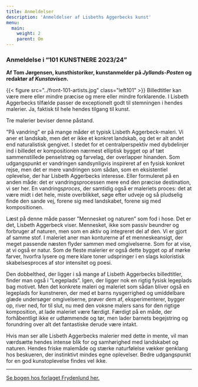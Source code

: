 ```yaml
---
title: Anmeldelser
description: 'Anmeldelser af Lisbeths Aggerbecks kunst'
menu:
  main:
    weight: 2
    parent: Om
---
```


### Anmeldelse i “101 KUNSTNERE 2023/24”  

**Af Tom Jørgensen, kunsthistoriker, kunstanmelder på *Jyllands-Posten* og redaktør af *Kunstavisen*.** 

{{<  figure src="../front-101-artists.jpg" class="left101" >}}
Billedtitler kan være mere eller mindre præcise og mere eller mindre forklarende. I Lisbeth Aggerbecks tilfælde passer de exceptionelt godt til stemningen i hendes malerier. Ja, faktisk til hele hendes tilgang til kunst.

Tre malerier beviser denne påstand.

”På vandring” er på mange måder et typisk Lisbeth Aggerbeck-maleri. Vi aner et landskab, men det er ikke et konkret landskab, og det er alt andet end naturalistisk gengivet. I stedet for et centralperspektiv med dybdelinjer ind i billedet er kompositionen nærmest elliptisk bygget op af tæt sammenstillede penselstrøg og farvelag, der overlapper hinanden. Som udgangspunkt er vandringen sandsynligvis inspireret af en fysisk konkret rejse, men det er mere vandringen som sådan, som en eksistentiel oplevelse, der har Lisbeth Aggerbecks interesse. Eller formuleret på en anden måde: det er vandringsprocessen mere end den præcise destination, vi ser her. En vandrings*proces*, der samtidig også er maleriets proces: det at være midt i det hele, miste overblikket, søge efter udveje og så pludselig finde den sande vej, forene sig med landskabet, forene sig med kompositionen.

Læst på denne måde passer ”Mennesket og naturen” som fod i hose. Det er det, Lisbeth Aggerbeck viser. Mennesket, ikke som passiv beundrer og forbruger af naturen, men som en aktiv og integreret del af den. Vi er gjort af samme stof. I maleriet aner man konturerne af et menneskeansigt, der meget passende næsten flyder sammen med omgivelserne. Som for at vise, at vi også er natur. Som de fleste malerier er også dette bygget op af mørke farver, hvorfra lysere og mere klare toner udspringer i en slags koloristisk skabelsesproces af stor intensitet og poesi.

Den dobbelthed, der ligger i så mange af Lisbeth Aggerbecks billedtitler, finder man også i ”Legeplads”. Igen, der ligger nok en rigtig fysisk legeplads bag motivet. Men det konkrete maleri og maleriet som sådan bliver også en legeplads for kunstneren, der med et barns nysgerrighed og umiddelbare glæde undersøger omgivelserne, prøver dem af, eksperimenterer, bygger op, river ned, for til slut, nu med den voksne malers sans for den rigtige komposition, at lade maleriet være færdigt. Færdigt på en måde, der forhåbentligt ikke er udtømmende og tør, men lader barnets begejstring og forundring over alt det fantastiske derude være intakt.

Hvis man ser alle Lisbeth Aggerbecks malerier med dette in mente, vil man værdsætte hendes intense blik for og samhørighed med landskabet og naturen. Hendes friske malemåde og stærke naturfølelse vækker genklang hos beskueren, der instinktivt mindes egne oplevelser. Bedre udgangspunkt for en god kunstoplevelse findes vel ikke.

---

[Se bogen hos forlaget Frydenlund her.](https://www.frydenlund.dk/101-kunstnere-2023-24-20862)

